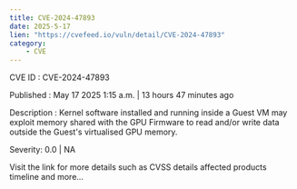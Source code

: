 ```yaml
---
title: CVE-2024-47893
date: 2025-5-17
lien: "https://cvefeed.io/vuln/detail/CVE-2024-47893"
category:
    - CVE
---
```


CVE ID : CVE-2024-47893

Published :  May 17
2025
1:15 a.m. | 13 hours
47 minutes ago

Description : Kernel software installed and running inside a Guest VM may exploit memory shared with the GPU Firmware to read and/or write data outside the Guest's virtualised GPU memory.

Severity: 0.0 | NA

Visit the link for more details
such as CVSS details
affected products
timeline
and more...
